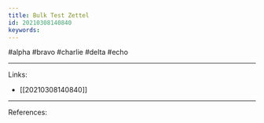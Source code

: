 ```yaml
---
title: Bulk Test Zettel
id: 20210308140840
keywords:
---
```

#alpha #bravo #charlie #delta #echo

---
Links:

- [[20210308140840]]

---
References:
